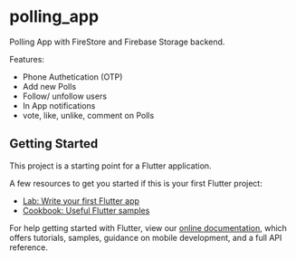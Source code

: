 # polling_app

Polling App with FireStore and Firebase Storage backend.

Features:
- Phone Authetication (OTP)
- Add new Polls
- Follow/ unfollow users
- In App notifications
- vote, like, unlike, comment on Polls

## Getting Started

This project is a starting point for a Flutter application.

A few resources to get you started if this is your first Flutter project:

- [Lab: Write your first Flutter app](https://flutter.dev/docs/get-started/codelab)
- [Cookbook: Useful Flutter samples](https://flutter.dev/docs/cookbook)

For help getting started with Flutter, view our
[online documentation](https://flutter.dev/docs), which offers tutorials,
samples, guidance on mobile development, and a full API reference.
